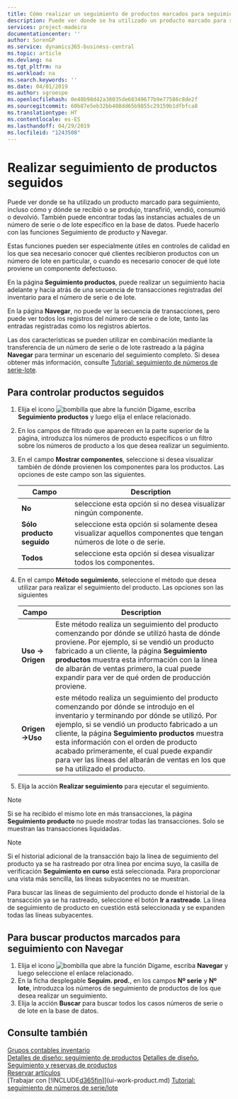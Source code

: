 ```yaml
---
title: Cómo realizar un seguimiento de productos marcados para seguimiento | Documentos de Microsoft
description: Puede ver donde se ha utilizado un producto marcado para seguimiento, incluso cómo y dónde se recibió o se produjo, transfirió, vendió, consumió o devolvió. También puede encontrar todas las instancias actuales de un número de serie o de lote específico en la base de datos. Puede hacerlo con las funciones Seguimiento de producto y Navegar.
services: project-madeira
documentationcenter: ''
author: SorenGP
ms.service: dynamics365-business-central
ms.topic: article
ms.devlang: na
ms.tgt_pltfrm: na
ms.workload: na
ms.search.keywords: ''
ms.date: 04/01/2019
ms.author: sgroespe
ms.openlocfilehash: 0e48b98d42a38035de68349677b9e77586c8de2f
ms.sourcegitcommit: 60b87e5eb32bb408dd65b9855c29159b1dfbfca8
ms.translationtype: HT
ms.contentlocale: es-ES
ms.lasthandoff: 04/29/2019
ms.locfileid: "1243508"
---
```

# <a name="trace-item-tracked-items"></a>Realizar seguimiento de productos seguidos
Puede ver donde se ha utilizado un producto marcado para seguimiento, incluso cómo y dónde se recibió o se produjo, transfirió, vendió, consumió o devolvió. También puede encontrar todas las instancias actuales de un número de serie o de lote específico en la base de datos. Puede hacerlo con las funciones Seguimiento de producto y Navegar.  

 Estas funciones pueden ser especialmente útiles en controles de calidad en los que sea necesario conocer qué clientes recibieron productos con un número de lote en particular, o cuando es necesario conocer de qué lote proviene un componente defectuoso.  

 En la página **Seguimiento productos**, puede realizar un seguimiento hacia adelante y hacia atrás de una secuencia de transacciones registradas del inventario para el número de serie o de lote.  

 En la página **Navegar**, no puede ver la secuencia de transacciones, pero puede ver todos los registros del número de serie o de lote, tanto las entradas registradas como los registros abiertos.  

 Las dos características se pueden utilizar en combinación mediante la transferencia de un número de serie o de lote rastreado a la página **Navegar** para terminar un escenario del seguimiento completo. Si desea obtener más información, consulte [Tutorial: seguimiento de números de serie-lote](walkthrough-tracing-serial-lot-numbers.md).  

## <a name="to-trace-item-tracked-items"></a>Para controlar productos seguidos  

1.  Elija el icono ![bombilla que abre la función Dígame](media/ui-search/search_small.png "Dígame que desea hacer"), escriba **Seguimiento productos** y luego elija el enlace relacionado.  
2.  En los campos de filtrado que aparecen en la parte superior de la página, introduzca los números de producto específicos o un filtro sobre los números de producto a los que desea realizar un seguimiento.  
3.  En el campo **Mostrar componentes**, seleccione si desea visualizar también de dónde provienen los componentes para los productos. Las opciones de este campo son las siguientes.  

    |Campo|Description|  
    |----------------------------------|---------------------------------------|  
    |**No**|seleccione esta opción si no desea visualizar ningún componente.|  
    |**Sólo producto seguido**|seleccione esta opción si solamente desea visualizar aquellos componentes que tengan números de lote o de serie.|  
    |**Todos**|seleccione esta opción si desea visualizar todos los componentes.|  

4.  En el campo **Método seguimiento**, seleccione el método que desea utilizar para realizar el seguimiento del producto. Las opciones son las siguientes  

    |Campo|Description|  
    |----------------------------------|---------------------------------------|  
    |**Uso -> Origen**|Este método realiza un seguimiento del producto comenzando por dónde se utilizó hasta de dónde proviene. Por ejemplo, si se vendió un producto fabricado a un cliente, la página **Seguimiento productos** muestra esta información con la línea de albarán de ventas primero, la cual puede expandir para ver de qué orden de producción proviene.|  
    |**Origen->Uso**|este método realiza un seguimiento del producto comenzando por dónde se introdujo en el inventario y terminando por dónde se utilizó. Por ejemplo, si se vendió un producto fabricado a un cliente, la página **Seguimiento productos** muestra esta información con el orden de producto acabado primeramente, el cual puede expandir para ver las líneas del albarán de ventas en los que se ha utilizado el producto.|  

5.  Elija la acción **Realizar seguimiento** para ejecutar el seguimiento.  

> [!NOTE]  
>  Si se ha recibido el mismo lote en más transacciones, la página **Seguimiento producto** no puede mostrar todas las transacciones. Solo se muestran las transacciones liquidadas.  

> [!NOTE]  
>  Si el historial adicional de la transacción bajo la línea de seguimiento del producto ya se ha rastreado por otra línea por encima suyo, la casilla de verificación **Seguimiento en curso** está seleccionada. Para proporcionar una vista más sencilla, las líneas subyacentes no se muestran.  
>   
>  Para buscar las líneas de seguimiento del producto donde el historial de la transacción ya se ha rastreado, seleccione el botón **Ir a rastreado**. La línea de seguimiento de producto en cuestión está seleccionada y se expanden todas las líneas subyacentes.  

## <a name="to-find-item-tracked-items-with-navigate"></a>Para buscar productos marcados para seguimiento con Navegar  

1.  Elija el icono ![bombilla que abre la función Dígame](media/ui-search/search_small.png "Dígame que desea hacer"), escriba **Navegar** y luego seleccione el enlace relacionado.  
2.  En la ficha desplegable **Seguim. prod.**, en los campos **Nº serie** y **Nº lote**, introduzca los números de seguimiento de productos de los que desea realizar un seguimiento.  
3.  Elija la acción **Buscar** para buscar todos los casos números de serie o de lote en la base de datos.  

## <a name="see-also"></a>Consulte también  
[Grupos contables inventario](inventory-manage-inventory.md)  
[Detalles de diseño: seguimiento de productos](design-details-item-tracking.md)
[Detalles de diseño. Seguimiento y reservas de productos](design-details-item-tracking-and-reservations.md)  
[Reservar artículos](inventory-how-to-reserve-items.md)  
[Trabajar con [!INCLUDE[d365fin](includes/d365fin_md.md)]](ui-work-product.md)
[Tutorial: seguimiento de números de serie/lote](walkthrough-tracing-serial-lot-numbers.md)
